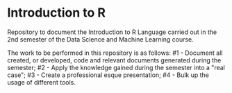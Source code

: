 # Introduction to R
Repository to document the Introduction to R Language carried out in the 2nd semester of the Data Science and Machine Learning course.

The work to be performed in this repository is as follows:
#1 - Document all created, or developed, code and relevant documents generated during the semester;
#2 - Apply the knowledge gained during the semester into a "real case";
#3 - Create a professional esque presentation;
#4 - Bulk up the usage of different tools.
